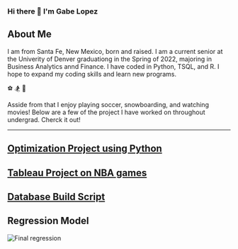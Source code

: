 ### Hi there 👋 I'm Gabe Lopez

## About Me
I am from Santa Fe, New Mexico, born and raised.
I am a current senior at the Univerity of Denver graduationg in the Spring of 2022, majoring in Business Analytics annd Finance.
I have coded in Python, TSQL, and R. I hope to expand my coding skills and learn new programs. 

⚽  🏂   🎥 

Asside from that I enjoy playing soccer, snowboarding, and watching movies! Below are a few of the project I have worked on throughout undergrad. Cherck it out! 

--------

[Optimization Project using Python](https://github.com/gabelopez2523/gabelopez2523/blob/main/Python%20Final%20Project.ipynb)
-----

[Tableau Project on NBA games](Project.3200.final.pdf)
-----

[Database Build Script](BuildTapiaAuto.sql)
-----

## Regression Model
![Final regression](https://user-images.githubusercontent.com/90865017/138539227-0a91428b-5a06-44bc-b069-8a7c95489d9c.png)
